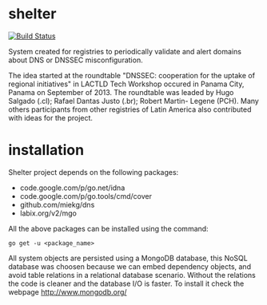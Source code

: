 shelter
=======

[![Build Status](https://travis-ci.org/rafaeljusto/shelter.png?branch=rest)](https://travis-ci.org/rafaeljusto/shelter)

System created for registries to periodically validate and alert domains about DNS or
DNSSEC misconfiguration.

The idea started at the roundtable "DNSSEC: cooperation for the uptake of regional
initiatives" in LACTLD Tech Workshop occured in Panama City, Panama on September of 2013.
The roundtable was leaded by Hugo Salgado (.cl); Rafael Dantas Justo (.br); Robert Martin-
Legene (PCH). Many others participants from other registries of Latin America also
contributed with ideas for the project.


installation
============

Shelter project depends on the following packages:
* code.google.com/p/go.net/idna
* code.google.com/p/go.tools/cmd/cover
* github.com/miekg/dns
* labix.org/v2/mgo

All the above packages can be installed using the command:

```
go get -u <package_name>
```

All system objects are persisted using a MongoDB database, this NoSQL database was choosen
because we can embed dependency objects, and avoid table relations in a relational
database scenario. Without the relations the code is cleaner and the database I/O is
faster. To install it check the webpage http://www.mongodb.org/
